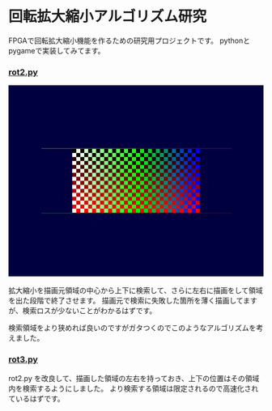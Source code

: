 # 回転拡大縮小アルゴリズム研究

FPGAで回転拡大縮小機能を作るための研究用プロジェクトです。
pythonとpygameで実装してみてます。


### [rot2.py](rot2.py)

![rot.gif](rot.gif)

拡大縮小を描画元領域の中心から上下に検索して、さらに左右に描画をして領域を出た段階で終了させます。
描画元で検索に失敗した箇所を薄く描画してますが、検索ロスが少ないことがわかるはずです。

検索領域をより狭めれば良いのですがガタつくのでこのようなアルゴリズムを考えました。

### [rot3.py](rot3.py)

rot2.py を改良して、描画した領域の左右を持っておき、上下の位置はその領域内を検索するようにしました。
より検索する領域は限定されるので高速化されているはずです。
